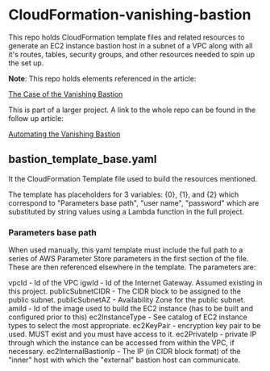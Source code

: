# CloudFormation-vanishing-bastion

This repo holds CloudFormation template files and related resources to generate an EC2 instance bastion host in a subnet of a VPC along with all it's routes, tables, security groups, and other resources needed to spin up the set up.

**Note**: This repo holds elements referenced in the article:

[The Case of the Vanishing Bastion](https://www.medium.com "The Case of the Vanishing Bastion")

This is part of a larger project. A link to the whole repo can be found in the follow up article:

[Automating the Vanishing Bastion](https://www.medium.com "Automating the Vanishing Bastion")


###

## bastion_template_base.yaml

It the CloudFormation Template file used to build the resources mentioned.

The template has placeholders for 3 variables: {0}, {1}, and {2} which correspond to "Parameters base path", "user name", "password" which are substituted by string values using a Lambda function in the full project.

### Parameters base path

When used manually, this yaml template must include the full path to a series of AWS Parameter Store parameters in the first section of the file. These are then referenced elsewhere in the template. The parameters are:

vpcId                   - Id of the VPC
igwId                   - Id of the Internet Gateway. Assumed existing in this project. 
publicSubnetCIDR        - The CIDR block to be assigned to the public subnet.
publicSubnetAZ          - Availability Zone for the public subnet.
amiId                   - Id of the image used to build the EC2 instance (has to be built and configured prior to this)
ec2InstanceType         - See catalog of EC2 instance types to select the most appropriate.
ec2KeyPair              - encryption key pair to be used. MUST exist and you must have access to it.
ec2PrivateIp            - private IP through which the instance can be accessed from within the VPC, if necessary.
ec2InternalBastionIp    - The IP (in CIDR block format) of the "inner" host with which the "external" bastion host can communicate.


